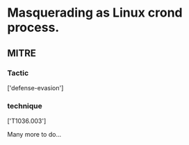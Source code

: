 # Masquerading as Linux crond process.

## MITRE

### Tactic
['defense-evasion']

### technique
['T1036.003']

Many more to do...

